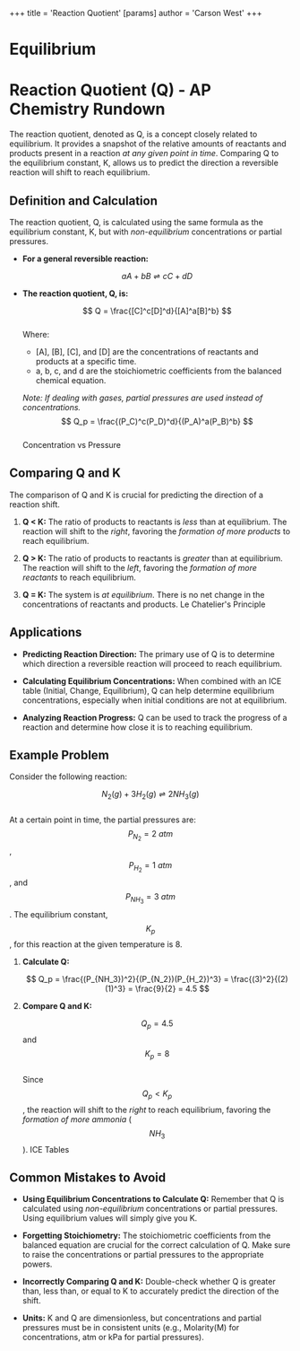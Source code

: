 +++
 title = 'Reaction Quotient'
[params]
	author = 'Carson West'
+++
# Equilibrium

# Reaction Quotient (Q) - AP Chemistry Rundown

The reaction quotient, denoted as Q, is a concept closely related to equilibrium. It provides a snapshot of the relative amounts of reactants and products present in a reaction *at any given point in time*. Comparing Q to the equilibrium constant, K, allows us to predict the direction a reversible reaction will shift to reach equilibrium.
## Definition and Calculation

The reaction quotient, Q, is calculated using the same formula as the equilibrium constant, K, but with *non-equilibrium* concentrations or partial pressures.

*   **For a general reversible reaction:**

     $$ aA + bB \rightleftharpoons cC + dD $$  
*   **The reaction quotient, Q, is:**

     $$ Q = \frac{[C]^c[D]^d}{[A]^a[B]^b} $$  
    Where:
    *   [A], [B], [C], and [D] are the concentrations of reactants and products at a specific time.
    *   a, b, c, and d are the stoichiometric coefficients from the balanced chemical equation.

    *Note: If dealing with gases, partial pressures are used instead of concentrations.*
     $$ Q_p = \frac{(P_C)^c(P_D)^d}{(P_A)^a(P_B)^b} $$  
Concentration vs Pressure
## Comparing Q and K

The comparison of Q and K is crucial for predicting the direction of a reaction shift.

1.  **Q < K:** The ratio of products to reactants is *less* than at equilibrium.  The reaction will shift to the *right*, favoring the *formation of more products* to reach equilibrium.

2.  **Q > K:** The ratio of products to reactants is *greater* than at equilibrium.  The reaction will shift to the *left*, favoring the *formation of more reactants* to reach equilibrium.

3.  **Q = K:** The system is *at equilibrium*. There is no net change in the concentrations of reactants and products.
Le Chatelier's Principle
## Applications

*   **Predicting Reaction Direction:**  The primary use of Q is to determine which direction a reversible reaction will proceed to reach equilibrium.

*   **Calculating Equilibrium Concentrations:** When combined with an ICE table (Initial, Change, Equilibrium), Q can help determine equilibrium concentrations, especially when initial conditions are not at equilibrium.

*   **Analyzing Reaction Progress:** Q can be used to track the progress of a reaction and determine how close it is to reaching equilibrium.

## Example Problem

Consider the following reaction:

 $$ N_2(g) + 3H_2(g) \rightleftharpoons 2NH_3(g) $$  
At a certain point in time, the partial pressures are:   $$ P_{N_2} = 2 \ atm $$ ,  $$ P_{H_2} = 1 \ atm $$ , and  $$ P_{NH_3} = 3 \ atm $$ .  The equilibrium constant,  $$ K_p $$ , for this reaction at the given temperature is 8.

1.  **Calculate Q:**

     $$ Q_p = \frac{(P_{NH_3})^2}{(P_{N_2})(P_{H_2})^3} = \frac{(3)^2}{(2)(1)^3} = \frac{9}{2} = 4.5 $$  
2.  **Compare Q and K:**

     $$ Q_p = 4.5 $$  and  $$ K_p = 8 $$  
    Since  $$ Q_p < K_p $$ , the reaction will shift to the *right* to reach equilibrium, favoring the *formation of more ammonia* ( $$ NH_3 $$ ).
ICE Tables
## Common Mistakes to Avoid

*   **Using Equilibrium Concentrations to Calculate Q:** Remember that Q is calculated using *non-equilibrium* concentrations or partial pressures.  Using equilibrium values will simply give you K.

*   **Forgetting Stoichiometry:**  The stoichiometric coefficients from the balanced equation are crucial for the correct calculation of Q.  Make sure to raise the concentrations or partial pressures to the appropriate powers.

*   **Incorrectly Comparing Q and K:** Double-check whether Q is greater than, less than, or equal to K to accurately predict the direction of the shift.

*   **Units:** K and Q are dimensionless, but concentrations and partial pressures must be in consistent units (e.g., Molarity(M) for concentrations, atm or kPa for partial pressures).
